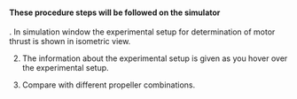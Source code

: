 #### These procedure steps will be followed on the simulator

. In simulation window the experimental setup for determination of motor thrust is shown in isometric view.

2. The information about the experimental setup is given as you hover over the experimental setup.

3. Compare with different propeller combinations.
